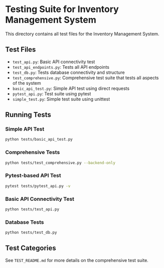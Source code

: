 # Testing Suite for Inventory Management System

This directory contains all test files for the Inventory Management System.

## Test Files

- `test_api.py`: Basic API connectivity test
- `test_api_endpoints.py`: Tests all API endpoints
- `test_db.py`: Tests database connectivity and structure
- `test_comprehensive.py`: Comprehensive test suite that tests all aspects of the system
- `basic_api_test.py`: Simple API test using direct requests
- `pytest_api.py`: Test suite using pytest
- `simple_test.py`: Simple test suite using unittest

## Running Tests

### Simple API Test
```bash
python tests/basic_api_test.py
```

### Comprehensive Tests
```bash
python tests/test_comprehensive.py --backend-only
```

### Pytest-based API Test
```bash
pytest tests/pytest_api.py -v
```

### Basic API Connectivity Test
```bash
python tests/test_api.py
```

### Database Tests
```bash
python tests/test_db.py
```

## Test Categories

See `TEST_README.md` for more details on the comprehensive test suite. 